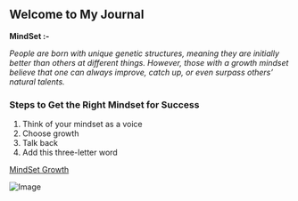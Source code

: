 ## Welcome to My Journal


**MindSet :-**

_People are born with unique genetic structures, meaning they are initially better than others at different things. However, those with a growth mindset believe that one can always improve, catch up, or even surpass others’ natural talents._ 


 ### Steps to Get the Right Mindset for Success

1. Think of your mindset as a voice 
2. Choose growth
3. Talk back
4. Add this three-letter word


[MindSet Growth](https://www.renaissance.com/edwords/growth-mindset/)


![Image](https://images.app.goo.gl/oSJ7Dp77HEdmzbjJ6)

```
